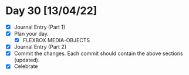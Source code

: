 # Day 30 [13/04/22]

- [x] Journal Entry (Part 1)
- [x] Plan your day.
  - [x] FLEXBOX MEDIA-OBJECTS
- [x] Journal Entry (Part 2)
- [x] Commit the changes. Each commit should contain the above sections (updated).
- [x] Celebrate
<!-- [x] to tick -->
